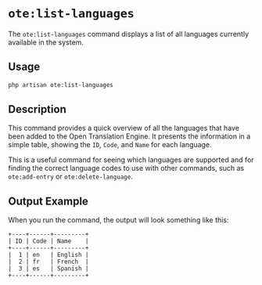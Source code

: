 # `ote:list-languages`

The `ote:list-languages` command displays a list of all languages currently available in the system.

## Usage

```bash
php artisan ote:list-languages
```

## Description

This command provides a quick overview of all the languages that have been added to the Open Translation Engine. It presents the information in a simple table, showing the `ID`, `Code`, and `Name` for each language.

This is a useful command for seeing which languages are supported and for finding the correct language codes to use with other commands, such as `ote:add-entry` or `ote:delete-language`.

## Output Example

When you run the command, the output will look something like this:

```
+----+------+---------+
| ID | Code | Name    |
+----+------+---------+
|  1 | en   | English |
|  2 | fr   | French  |
|  3 | es   | Spanish |
+----+------+---------+
```
